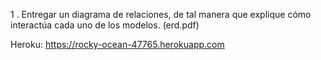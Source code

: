1 . Entregar un diagrama de relaciones, de tal manera que explique cómo interactúa cada uno de los modelos. (erd.pdf)

Heroku: https://rocky-ocean-47765.herokuapp.com
